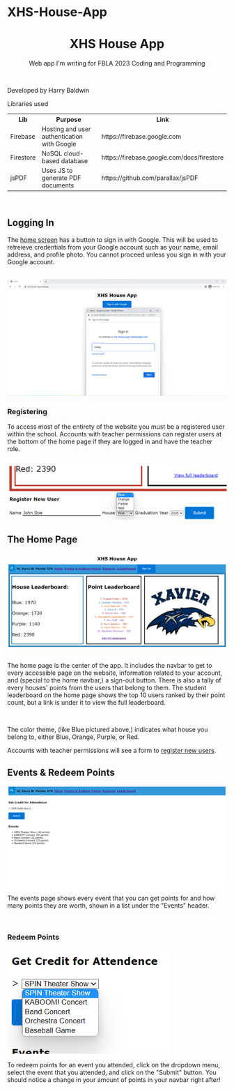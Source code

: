 # XHS-House-App

<h1 align="center">XHS House App</h1>

<p align="center">Web app I'm writing for FBLA 2023 Coding and Programming</p>
<br/>
<p>Developed by Harry Baldwin</p>
<p>Libraries used</p>
<table>
  <tr>
    <th>Lib</th>
    <th>Purpose</th>
    <th>Link</th>
  </tr>
  <tr>
    <td>Firebase</td>
    <td>Hosting and user authentication with Google</td>
    <td>https://firebase.google.com</td>
  </tr>
  <tr>
    <td>Firestore</td>
    <td>NoSQL cloud-based database</td>
    <td>https://firebase.google.com/docs/firestore</td>
  </tr>
  <tr>
    <td>jsPDF</td>
    <td>Uses JS to generate PDF documents</td>
    <td>https://github.com/parallax/jsPDF</td>
  </tr>
</table>
<br/>

<div>
  <h2>Logging In</h2>
  <p>The <a href="https://xhs-house-app.web.app">home screen</a> has a button to sign in with Google. This will be used to retreieve credentials from your Google account such as your name, email address, and profile photo. You cannot proceed unless you sign in with your Google account.</p><br/>
  <img src="public/images/documentation/login.png"><br/>
  <h3>Registering</h3>
  <p>To access most of the entirety of the website you must be a registered user within the school. Accounts with teacher permissions can register users at the bottom of the home page if they are logged in and have the teacher role.</p><br/>
  <img src="public/images/documentation/register-new-user.png"><br/>

  <h2>The Home Page</h2>
  <img src="public/images/documentation/home.png"><br/>
  <p>The home page is the center of the app. It includes the navbar to get to every accessible page on the website, information related to your account, and (special to the home navbar,) a sign-out button. There is also a tally of every houses' points from the users that belong to them. The student leaderboard on the home page shows the top 10 users ranked by their point count, but a link is under it to view the <a>full leaderboard</a>.</p><br/>
  <p>The color theme, (like Blue pictured above,) indicates what house you belong to, either Blue, Orange, Purple, or Red.</p>
  <p>Accounts with teacher permissions will see a form to <a href="#registering">register new users</a>.</p>

  <h2>Events & Redeem Points</h2>
  <img src="public/images/documentation/events.png"><br/>
  <p>The events page shows every event that you can get points for and how many points they are worth, shown in a list under the "Events" header.</p><br/>
  <h3>Redeem Points</h3>
  <img src="public/images/documentation/event-dropdown.png"><br/>
  <p>To redeem points for an event you attended, click on the dropdown menu, select the event that you attended, and click on the "Submit" button. You should notice a change in your amount of points in your navbar right after!</p>
</div>
